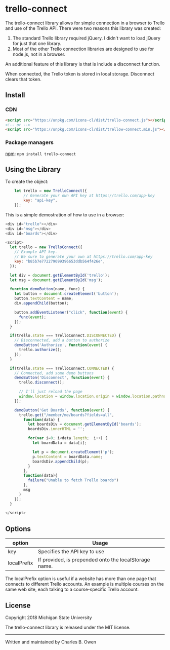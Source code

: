 # trello-connect

The trello-connect library allows for simple connection in a browser to Trello and use of the 
Trello API. There were two reasons this library was created:

1. The standard Trello library required jQuery. I didn't want to load jQuery for just that one library.
2. Most of the other Trello connection libraries are designed to use for node.js, not in a browser. 

An additional feature of this library is that is include a disconnect function.

When connected, the Trello token is stored in local storage. Disconnect clears that token.

## Install

### CDN

``` html
<script src="https://unpkg.com/icons-cl/dist/trello-connect.js"></script>
<!-- or -->
<script src="https://unpkg.com/icons-cl/dist/trellow-connect.min.js"></script>
```

### Package managers

[npm](https://www.npmjs.com/package/trello-connect): `npm install trello-connect`

## Using the Library

To create the object:

```Javascript
	let trello = new TrelloConnect({
		// Generate your own API key at https://trello.com/app-key
		key: "api-key",
	});
```

This is a simple demostration of how to use in a browser:

```Javascript
<div id="trello"></div>
<div id="msg"></div>
<div id="boards"></div>

<script>
  let trello = new TrelloConnect({
    // Example API key.
    // Be sure to generate your own at https://trello.com/app-key
    key: "b85b7e772279099396653ddb564f426e",
  });

  let div = document.getElementById('trello');
  let msg = document.getElementById('msg');

  function demoButton(name, func) {
    let button = document.createElement('button');
    button.textContent = name;
    div.appendChild(button);

    button.addEventListener("click", function(event) {
      func(event);
    });
  }

  if(trello.state === TrelloConnect.DISCONNECTED) {
    // Disconnected, add a button to authorize
    demoButton('Authorize', function(event) {
      trello.authorize();
    });
  }

  if(trello.state === TrelloConnect.CONNECTED) {
    // Connected, add some demo buttons
    demoButton('Disconnect', function(event) {
      trello.disconnect();

      // I'll just reload the page
      window.location = window.location.origin + window.location.pathname;
    });

    demoButton('Get Boards', function(event) {
      trello.get("/member/me/boards?fields=all",
        function(data) {
          let boardsDiv = document.getElementById('boards');
          boardsDiv.innerHTML = '';

          for(var i=0; i<data.length;  i++) {
            let boardData = data[i];

            let p = document.createElement('p');
            p.textContent = boardData.name;
            boardsDiv.appendChild(p);
          }
        },
        function(data){
          failure("Unable to fetch Trello boards")
        },
        msg
      )
    });
  }

</script>
```


## Options

| option | Usage |
| -------- | ------
| key | Specifies the API key to use
| localPrefix | If provided, is prepended onto the localStorage name.

The localPrefix option is useful if a website has more than one page that 
connects to different Trello accounts. An example is multiple courses on the 
same web site, each talking to a course-specific Trello account.


## License

Copyright 2018 Michigan State University

The trello-connect library is released under the MIT license. 

* * *

Written and maintained by Charles B. Owen

